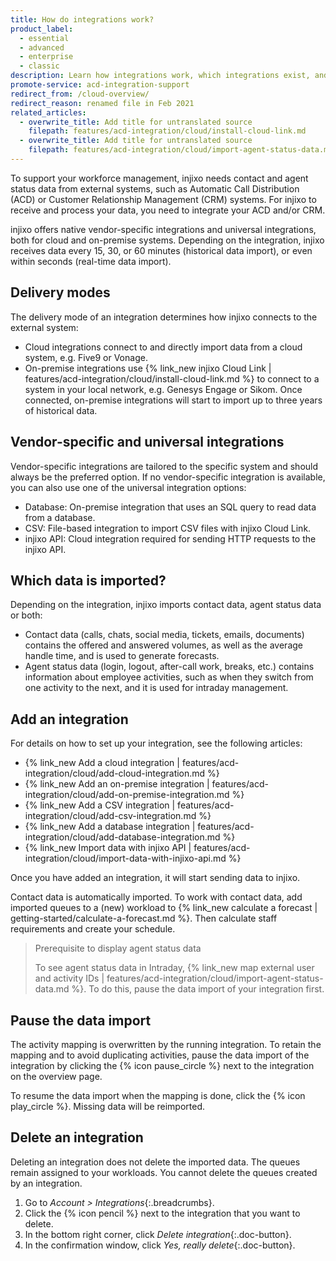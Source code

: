 ```yaml
---
title: How do integrations work?
product_label:
  - essential
  - advanced
  - enterprise
  - classic
description: Learn how integrations work, which integrations exist, and how to add and delete them.
promote-service: acd-integration-support
redirect_from: /cloud-overview/
redirect_reason: renamed file in Feb 2021
related_articles:
  - overwrite_title: Add title for untranslated source
    filepath: features/acd-integration/cloud/install-cloud-link.md
  - overwrite_title: Add title for untranslated source
    filepath: features/acd-integration/cloud/import-agent-status-data.md
---
```


To support your workforce management, injixo needs contact and agent status data from external systems, such as Automatic Call Distribution (ACD) or Customer Relationship Management (CRM) systems. For injixo to receive and process your data, you need to integrate your ACD and/or CRM.

injixo offers native vendor-specific integrations and universal integrations, both for cloud and on-premise systems. Depending on the integration, injixo receives data every 15, 30, or 60 minutes (historical data import), or even within seconds (real-time data import).


## Delivery modes

The delivery mode of an integration determines how injixo connects to the external system:

- Cloud integrations connect to and directly import data from a cloud system, e.g. Five9 or Vonage.
- On-premise integrations use {% link_new injixo Cloud Link | features/acd-integration/cloud/install-cloud-link.md %} to connect to a system in your local network, e.g. Genesys Engage or Sikom. Once connected, on-premise integrations will start to import up to three years of historical data.

## Vendor-specific and universal integrations

Vendor-specific integrations are tailored to the specific system and should always be the preferred option. If no vendor-specific integration is available, you can also use one of the universal integration options:

- Database: On-premise integration that uses an SQL query to read data from a database.
- CSV: File-based integration to import CSV files with injixo Cloud Link.
- injixo API: Cloud integration required for sending HTTP requests to the injixo API.

## Which data is imported?

Depending on the integration, injixo imports contact data, agent status data or both:

- Contact data (calls, chats, social media, tickets, emails, documents) contains the offered and answered volumes, as well as the average handle time, and is used to generate forecasts.
- Agent status data (login, logout, after-call work, breaks, etc.) contains information about employee activities, such as when they switch from one activity to the next, and it is used for intraday management.

## Add an integration

For details on how to set up your integration, see the following articles:

- {% link_new Add a cloud integration | features/acd-integration/cloud/add-cloud-integration.md %}
- {% link_new Add an on-premise integration | features/acd-integration/cloud/add-on-premise-integration.md %}
- {% link_new Add a CSV integration | features/acd-integration/cloud/add-csv-integration.md %}
- {% link_new Add a database integration | features/acd-integration/cloud/add-database-integration.md %}
- {% link_new Import data with injixo API | features/acd-integration/cloud/import-data-with-injixo-api.md %}

Once you have added an integration, it will start sending data to injixo.

Contact data is automatically imported. To work with contact data, add imported queues to a (new) workload to {% link_new calculate a forecast | getting-started/calculate-a-forecast.md %}. Then calculate staff requirements and create your schedule.

> Prerequisite to display agent status data
>
> To see agent status data in Intraday, {% link_new map external user and activity IDs | features/acd-integration/cloud/import-agent-status-data.md %}. To do this, pause the data import of your integration first.

<!-- add list of articles? or generic steps? -->

## Pause the data import

The activity mapping is overwritten by the running integration. To retain the mapping and to avoid duplicating activities, pause the data import of the integration by clicking the {% icon pause_circle %} next to the integration on the overview page.

To resume the data import when the mapping is done, click the {% icon play_circle %}. Missing data will be reimported.

## Delete an integration

Deleting an integration does not delete the imported data. The queues remain assigned to your workloads. You cannot delete the queues created by an integration.

1. Go to _Account > Integrations_{:.breadcrumbs}.
2. Click the {% icon pencil %} next to the integration that you want to delete.
3. In the bottom right corner, click _Delete integration_{:.doc-button}.
4. In the confirmation window, click _Yes, really delete_{:.doc-button}.

